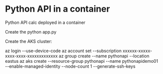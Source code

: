 # Python API in a container
Python API calc deployed in a container

Create the python app.py

Create the AKS cluster:

az login --use-device-code
az account set --subscription xxxxxx-xxxxx-xxxx-xxxx-xxxxxxxxxxxxx
az group create --name pythonapi --location eastus
az aks create --resource-group pythonapi --name pythonapidemo01 --enable-managed-identity --node-count 1 --generate-ssh-keys
